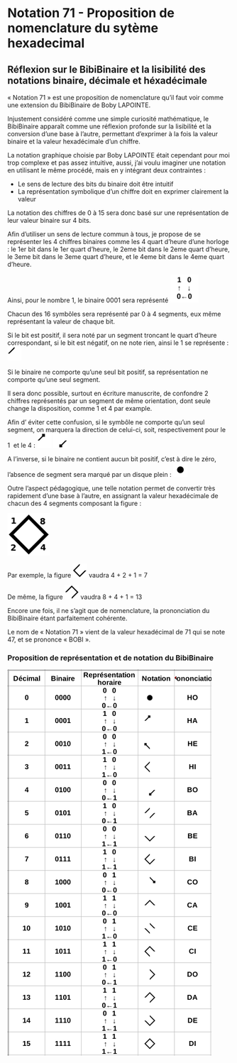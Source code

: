 # Notation 71 - Proposition de nomenclature du sytème hexadecimal 
## Réflexion sur le BibiBinaire et la lisibilité des notations binaire, décimale et héxadécimale  

« Notation 71 » est une proposition de nomenclature qu’il faut voir comme une extension du BibiBinaire de Boby LAPOINTE.

Injustement considéré comme une simple curiosité mathématique, le BibiBinaire apparaît comme une  réflexion profonde sur la lisibilité et la conversion d’une base à l’autre, permettant d’exprimer à la fois la valeur binaire et la valeur hexadécimale d’un chiffre.

La notation graphique choisie par Boby LAPOINTE était cependant pour moi trop complexe et pas assez intuitive, aussi, j’ai voulu imaginer une notation en utilisant le même procédé, mais en y intégrant deux contraintes :
- Le sens de lecture des bits du binaire doit être intuitif
- La représentation symbolique d’un chiffre doit en exprimer clairement la valeur

La notation des chiffres de 0 à 15 sera donc basé sur une représentation de leur valeur binaire sur 4 bits.

Afin d’utiliser un sens de lecture commun à tous, je propose de se représenter les 4 chiffres binaires comme les 4 quart d’heure d’une horloge : le 1er  bit dans le 1er quart d’heure, le 2eme bit dans le 2eme quart d’heure,  le 3eme bit dans le 3eme quart d’heure, et le 4eme bit dans le 4eme quart d’heure.

Ainsi, pour le nombre 1, le binaire 0001 sera représenté <img src="/img/0001-horaire.png" width="64" height="64">


Chacun des 16 symbôles sera représenté par 0 à 4 segments, eux même représentant la valeur de chaque bit.
 
Si le bit est positif, il sera noté par un segment troncant le quart d’heure correspondant, si le bit est
 négatif, on ne note rien, ainsi le 1 se représente : <img src="/img/1_nodir.png" width="32" height="32">


Si le binaire ne comporte qu’une seul bit positif, sa représentation ne comporte qu’une seul segment. 

Il sera donc possible, surtout en écriture manuscrite, de confondre 2 chiffres représentés par un segment de même orientation, dont seule change la disposition, comme 1 et 4 par example.

Afin d’ éviter cette confusion, si le symbôle ne comporte qu’un seul segment, on marquera la 
direction de celui-ci, soit, respectivement pour le 1  et le 4 : <img src="/img/1.png" width="32" height="32"> <img src="/img/4.png" width="32" height="32">


A l’inverse, si le binaire ne contient aucun bit positif, c’est à dire le zéro, l’absence de segment 
sera marqué par un disque plein : <img src="/img/0.png" width="32" height="32">



Outre l’aspect pédagogique, une telle notation permet de convertir très rapidement d’une base à l’autre, en assignant la valeur hexadécimale de chacun des 4 segments composant la figure : 

<img src="/img/8421.png" width="96" height="96">

Par exemple, la figure <img src="/img/7.png" width="32" height="32"> vaudra  4 + 2 + 1 = 7

De même, la figure <img src="/img/13.png" width="32" height="32"> vaudra  8 + 4 + 1 = 13



Encore une fois, il ne s’agit que de nomenclature, la prononciation du BibiBinaire étant parfaitement cohérente.


Le nom de « Notation 71 » vient de la valeur hexadécimal de 71 qui se note 47, et se prononce « BOBI ».
 



### Proposition de représentation et de notation du BibiBinaire 
![Nomenclature de la notation 71.](/img/notation.png)
	

